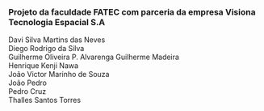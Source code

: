 
### Projeto da faculdade FATEC com parceria da empresa Visiona Tecnologia Espacial S.A

Davi Silva Martins das Neves  
Diego Rodrigo da Silva  
Guilherme Oliveira P. Alvarenga
Guilherme Madeira  
Henrique Kenji Nawa  
João Victor Marinho de Souza  
João Pedro  
Pedro Cruz  
Thalles Santos Torres
